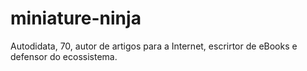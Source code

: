 miniature-ninja
===============

Autodidata, 70, autor de artigos para a Internet, escrirtor de eBooks e defensor do ecossistema.